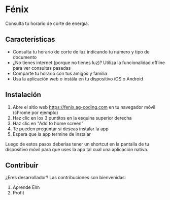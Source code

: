 # Fénix

Consulta tu horario de corte de energía.

## Características

- Consulta tu horario de corte de luz indicando tu número y tipo de documento
- ¿No tienes internet (porque no tienes luz)? Utiliza la funcionalidad offline para ver consultas pasadas
- Comparte tu horario con tus amigos y familia
- Usa la aplicación web o instála en tu dispositivo iOS o Android

## Instalación

1. Abre el sitio web https://fenix.ag-coding.com en tu navegador móvil (chrome por ejemplo)
2. Haz clic en los 3 puntitos en la esquina superior derecha
3. Haz clic en "Add to home screen"
4. Te pueden preguntar si deseas instalar la app
5. Espera que la app termine de instalar

Luego de estos pasos deberías tener un shortcut en la pantalla de tu dispositivo
móvil para que uses la app tal cual una aplicación nativa.

## Contribuir

¿Eres desarrollador? Las contribuciones son bienvenidas:

1. Aprende Elm
2. Profit
